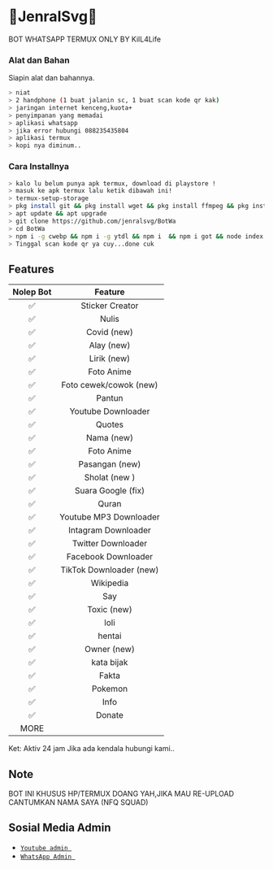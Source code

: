# 🤖JenralSvg🤖
BOT WHATSAPP TERMUX ONLY BY KilL4Life

### Alat dan Bahan
Siapin alat dan bahannya.
```bash
> niat
> 2 handphone (1 buat jalanin sc, 1 buat scan kode qr kak)
> jaringan internet kenceng,kuota+
> penyimpanan yang memadai
> aplikasi whatsapp
> jika error hubungi 088235435804
> aplikasi termux
> kopi nya diminum..
```

### Cara Installnya

```bash
> kalo lu belum punya apk termux, download di playstore !
> masuk ke apk termux lalu ketik dibawah ini!
> termux-setup-storage
> pkg install git && pkg install wget && pkg install ffmpeg && pkg install nodejs
> apt update && apt upgrade
> git clone https://github.com/jenralsvg/BotWa
> cd BotWa
> npm i -g cwebp && npm i -g ytdl && npm i  && npm i got && node index js
> Tinggal scan kode qr ya cuy...done cuk
```

## Features

| Nolep Bot     |                   Feature        |
| :-----------: | :------------------------------: |
|       ✅       | Sticker Creator                  |
|       ✅       | Nulis                           |
|       ✅       | Covid (new)                      |
|       ✅       | Alay (new)                       |
|       ✅       | Lirik (new)                      |
|       ✅       | Foto Anime                       |
|       ✅       | Foto cewek/cowok (new)           |
|       ✅       | Pantun                           |
|       ✅       | Youtube Downloader               |
|       ✅       | Quotes                           |
|       ✅       | Nama (new)                       |
|       ✅       | Foto Anime                       |
|       ✅       | Pasangan (new)                   |
|       ✅       | Sholat (new )                    |
|       ✅       | Suara Google (fix)               |
|       ✅       | Quran                            |
|       ✅       | Youtube MP3 Downloader           |
|       ✅       | Intagram Downloader              |
|       ✅       | Twitter Downloader               |
|       ✅       | Facebook Downloader              |
|       ✅       | TikTok Downloader  (new)         |
|       ✅       | Wikipedia                        |
|       ✅       | Say                              |
|       ✅       | Toxic (new)                      |
|       ✅       | loli                             |
|       ✅       | hentai                           |
|       ✅       | Owner (new)                      |
|       ✅       | kata bijak                       |
|       ✅       | Fakta                            |
|       ✅       | Pokemon                          |
|       ✅       | Info                             |
|       ✅       | Donate                           |
|                   MORE                           |

Ket: Aktiv 24 jam
Jika ada kendala hubungi kami..

## Note
BOT INI KHUSUS HP/TERMUX DOANG YAH,JIKA MAU RE-UPLOAD CANTUMKAN NAMA SAYA (NFQ SQUAD)

## Sosial Media Admin
* [`Youtube admin `](https://youtube.com/channel/UCF-nPvtUosWxilJksQXJJ5g)
* [`WhatsApp Admin `](https://wa.me/6285757196481)
